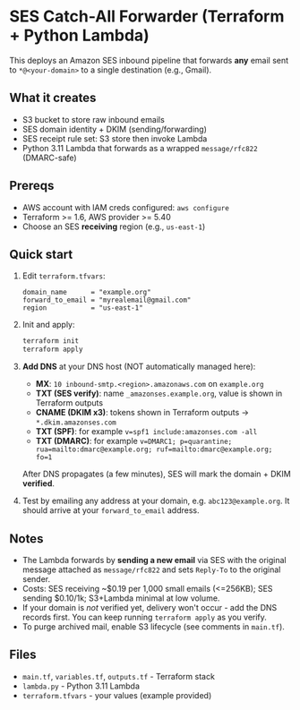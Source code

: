 # SES Catch-All Forwarder (Terraform + Python Lambda)

This deploys an Amazon SES inbound pipeline that forwards **any** email sent to `*@<your-domain>` to a single destination (e.g., Gmail).

## What it creates
- S3 bucket to store raw inbound emails
- SES domain identity + DKIM (sending/forwarding)
- SES receipt rule set: S3 store then invoke Lambda
- Python 3.11 Lambda that forwards as a wrapped `message/rfc822` (DMARC-safe)

## Prereqs
- AWS account with IAM creds configured: `aws configure`
- Terraform >= 1.6, AWS provider >= 5.40
- Choose an SES **receiving** region (e.g., `us-east-1`)

## Quick start
1. Edit `terraform.tfvars`:
   ```hcl
   domain_name      = "example.org"
   forward_to_email = "myrealemail@gmail.com"
   region           = "us-east-1"
   ```
2. Init and apply:
   ```bash
   terraform init
   terraform apply
   ```
3. **Add DNS** at your DNS host (NOT automatically managed here):
   - **MX**: `10 inbound-smtp.<region>.amazonaws.com` on `example.org`
   - **TXT (SES verify)**: name `_amazonses.example.org`, value is shown in Terraform outputs
   - **CNAME (DKIM x3)**: tokens shown in Terraform outputs -> `*.dkim.amazonses.com`
   - **TXT (SPF)**: for example `v=spf1 include:amazonses.com -all`
   - **TXT (DMARC)**: for example `v=DMARC1; p=quarantine; rua=mailto:dmarc@example.org; ruf=mailto:dmarc@example.org; fo=1`

   After DNS propagates (a few minutes), SES will mark the domain + DKIM **verified**.

4. Test by emailing any address at your domain, e.g. `abc123@example.org`. It should arrive at your `forward_to_email` address.

## Notes
- The Lambda forwards by **sending a new email** via SES with the original message attached as `message/rfc822` and sets `Reply-To` to the original sender.
- Costs: SES receiving ~$0.19 per 1,000 small emails (<=256KB); SES sending $0.10/1k; S3+Lambda minimal at low volume.
- If your domain is *not* verified yet, delivery won't occur - add the DNS records first. You can keep running `terraform apply` as you verify.
- To purge archived mail, enable S3 lifecycle (see comments in `main.tf`).

## Files
- `main.tf`, `variables.tf`, `outputs.tf` - Terraform stack
- `lambda.py` - Python 3.11 Lambda
- `terraform.tfvars` - your values (example provided)
